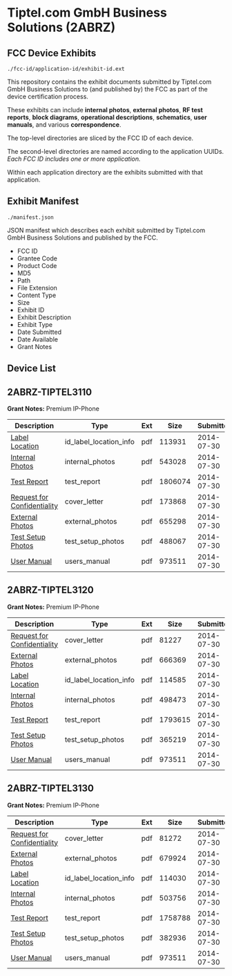 # Tiptel.com GmbH Business Solutions (2ABRZ)
## FCC Device Exhibits

```
./fcc-id/application-id/exhibit-id.ext
```

This repository contains the exhibit documents submitted by Tiptel.com GmbH Business Solutions to (and published by) the FCC as part of the device certification process.

These exhibits can include **internal photos**, **external photos**, **RF test reports**, **block diagrams**, **operational descriptions**, **schematics**, **user manuals**, and various **correspondence**.

The top-level directories are sliced by the FCC ID of each device.

The second-level directories are named according to the application UUIDs. *Each FCC ID includes one or more application.*

Within each application directory are the exhibits submitted with that application. 

## Exhibit Manifest

```
./manifest.json
```

JSON manifest which describes each exhibit submitted by Tiptel.com GmbH Business Solutions and published by the FCC.

- FCC ID
- Grantee Code
- Product Code
- MD5
- Path
- File Extension
- Content Type
- Size
- Exhibit ID
- Exhibit Description
- Exhibit Type
- Date Submitted
- Date Available
- Grant Notes

## Device List
## 2ABRZ-TIPTEL3110
**Grant Notes:** Premium IP-Phone

| Description | Type | Ext | Size | Submitted | Available |
| ----------- | ---- | --- | ---- | --------- | --------- |
| [Label Location](2ABRZ-TIPTEL3110/14f53ffeba2713b34e330aaaf2b3659a/2339740.pdf) | id_label_location_info | pdf | 113931 | 2014-07-30 | 2014-07-30 |
| [Internal Photos](2ABRZ-TIPTEL3110/14f53ffeba2713b34e330aaaf2b3659a/2339739.pdf) | internal_photos | pdf | 543028 | 2014-07-30 | 2014-07-30 |
| [Test Report](2ABRZ-TIPTEL3110/14f53ffeba2713b34e330aaaf2b3659a/2339742.pdf) | test_report | pdf | 1806074 | 2014-07-30 | 2014-07-30 |
| [Request for Confidentiality](2ABRZ-TIPTEL3110/14f53ffeba2713b34e330aaaf2b3659a/2339741.pdf) | cover_letter | pdf | 173868 | 2014-07-30 | 2014-07-30 |
| [External Photos](2ABRZ-TIPTEL3110/14f53ffeba2713b34e330aaaf2b3659a/2339738.pdf) | external_photos | pdf | 655298 | 2014-07-30 | 2014-07-30 |
| [Test Setup Photos](2ABRZ-TIPTEL3110/14f53ffeba2713b34e330aaaf2b3659a/2339743.pdf) | test_setup_photos | pdf | 488067 | 2014-07-30 | 2014-07-30 |
| [User Manual](2ABRZ-TIPTEL3110/14f53ffeba2713b34e330aaaf2b3659a/2339713.pdf) | users_manual | pdf | 973511 | 2014-07-30 | 2014-07-30 |
## 2ABRZ-TIPTEL3120
**Grant Notes:** Premium IP-Phone

| Description | Type | Ext | Size | Submitted | Available |
| ----------- | ---- | --- | ---- | --------- | --------- |
| [Request for Confidentiality](2ABRZ-TIPTEL3120/948696b9c5bff208c9f78611117ad09d/2339717.pdf) | cover_letter | pdf | 81227 | 2014-07-30 | 2014-07-30 |
| [External Photos](2ABRZ-TIPTEL3120/948696b9c5bff208c9f78611117ad09d/2339715.pdf) | external_photos | pdf | 666369 | 2014-07-30 | 2014-07-30 |
| [Label Location](2ABRZ-TIPTEL3120/948696b9c5bff208c9f78611117ad09d/2339716.pdf) | id_label_location_info | pdf | 114585 | 2014-07-30 | 2014-07-30 |
| [Internal Photos](2ABRZ-TIPTEL3120/948696b9c5bff208c9f78611117ad09d/2339714.pdf) | internal_photos | pdf | 498473 | 2014-07-30 | 2014-07-30 |
| [Test Report](2ABRZ-TIPTEL3120/948696b9c5bff208c9f78611117ad09d/2339718.pdf) | test_report | pdf | 1793615 | 2014-07-30 | 2014-07-30 |
| [Test Setup Photos](2ABRZ-TIPTEL3120/948696b9c5bff208c9f78611117ad09d/2339719.pdf) | test_setup_photos | pdf | 365219 | 2014-07-30 | 2014-07-30 |
| [User Manual](2ABRZ-TIPTEL3120/948696b9c5bff208c9f78611117ad09d/2339713.pdf) | users_manual | pdf | 973511 | 2014-07-30 | 2014-07-30 |
## 2ABRZ-TIPTEL3130
**Grant Notes:** Premium IP-Phone

| Description | Type | Ext | Size | Submitted | Available |
| ----------- | ---- | --- | ---- | --------- | --------- |
| [Request for Confidentiality](2ABRZ-TIPTEL3130/c8ee70b488f0bb499171102c8923e4ae/2339729.pdf) | cover_letter | pdf | 81272 | 2014-07-30 | 2014-07-30 |
| [External Photos](2ABRZ-TIPTEL3130/c8ee70b488f0bb499171102c8923e4ae/2339727.pdf) | external_photos | pdf | 679924 | 2014-07-30 | 2014-07-30 |
| [Label Location](2ABRZ-TIPTEL3130/c8ee70b488f0bb499171102c8923e4ae/2339728.pdf) | id_label_location_info | pdf | 114030 | 2014-07-30 | 2014-07-30 |
| [Internal Photos](2ABRZ-TIPTEL3130/c8ee70b488f0bb499171102c8923e4ae/2339726.pdf) | internal_photos | pdf | 503756 | 2014-07-30 | 2014-07-30 |
| [Test Report](2ABRZ-TIPTEL3130/c8ee70b488f0bb499171102c8923e4ae/2339730.pdf) | test_report | pdf | 1758788 | 2014-07-30 | 2014-07-30 |
| [Test Setup Photos](2ABRZ-TIPTEL3130/c8ee70b488f0bb499171102c8923e4ae/2339731.pdf) | test_setup_photos | pdf | 382936 | 2014-07-30 | 2014-07-30 |
| [User Manual](2ABRZ-TIPTEL3130/c8ee70b488f0bb499171102c8923e4ae/2339713.pdf) | users_manual | pdf | 973511 | 2014-07-30 | 2014-07-30 |
